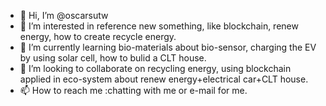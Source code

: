 - 👋 Hi, I’m @oscarsutw
- 👀 I’m interested in reference new something, like blockchain, renew energy, how to create recycle energy.
- 🌱 I’m currently learning bio-materials about bio-sensor, charging the EV by using solar cell, how to bulid a CLT house.
- 💞️ I’m looking to collaborate on recycling energy, using blockchain applied in eco-system about renew energy+electrical car+CLT house. 
- 📫 How to reach me :chatting with me or e-mail for me.

<!---
oscarsutw/oscarsutw is a ✨ special ✨ repository because its `README.md` (this file) appears on your GitHub profile.
You can click the Preview link to take a look at your changes.
--->
